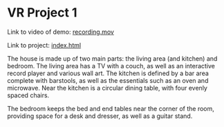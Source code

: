 # VR Project 1
Link to video of demo: <a href="https://github.com/scottblechman/CS-5331-001-Project1/blob/master/recording.mov">recording.mov</a>

Link to project: <a href="https://rawgit.com/scottblechman/CS-5331-001-Project1/master/index.html">index.html</a>

The house is made up of two main parts: the living area (and kitchen) and bedroom. The living area has a TV with a couch,
as well as an interactive record player and various wall art. The kitchen is defined by a bar area complete with barstools,
 as well as the essentials such as an oven and microwave. Near the kitchen is a circular dining table, with four evenly
 spaced chairs.
 
 The bedroom keeps the bed and end tables near the corner of the room, providing space for a desk and dresser, as well
 as a guitar stand. 
